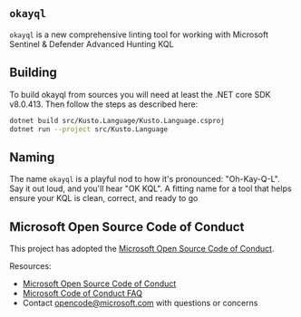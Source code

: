 ## ```okayql```

```okayql``` is a new comprehensive linting tool for working with Microsoft Sentinel & Defender Advanced Hunting KQL

## Building

To build okayql from sources you will need at least the .NET core SDK v8.0.413. Then follow the steps as described here:

```bash
dotnet build src/Kusto.Language/Kusto.Language.csproj
dotnet run --project src/Kusto.Language
```

## Naming

The name ```okayql``` is a playful nod to how it's pronounced: "Oh-Kay-Q-L". Say it out loud, and you'll hear "OK KQL". A fitting name for a tool that helps ensure your KQL is clean, correct, and ready to go

## Microsoft Open Source Code of Conduct

This project has adopted the [Microsoft Open Source Code of Conduct](https://opensource.microsoft.com/codeofconduct/).

Resources:

* [Microsoft Open Source Code of Conduct](https://opensource.microsoft.com/codeofconduct/)
* [Microsoft Code of Conduct FAQ](https://opensource.microsoft.com/codeofconduct/faq/)
* Contact [opencode@microsoft.com](mailto:opencode@microsoft.com) with questions or concerns




